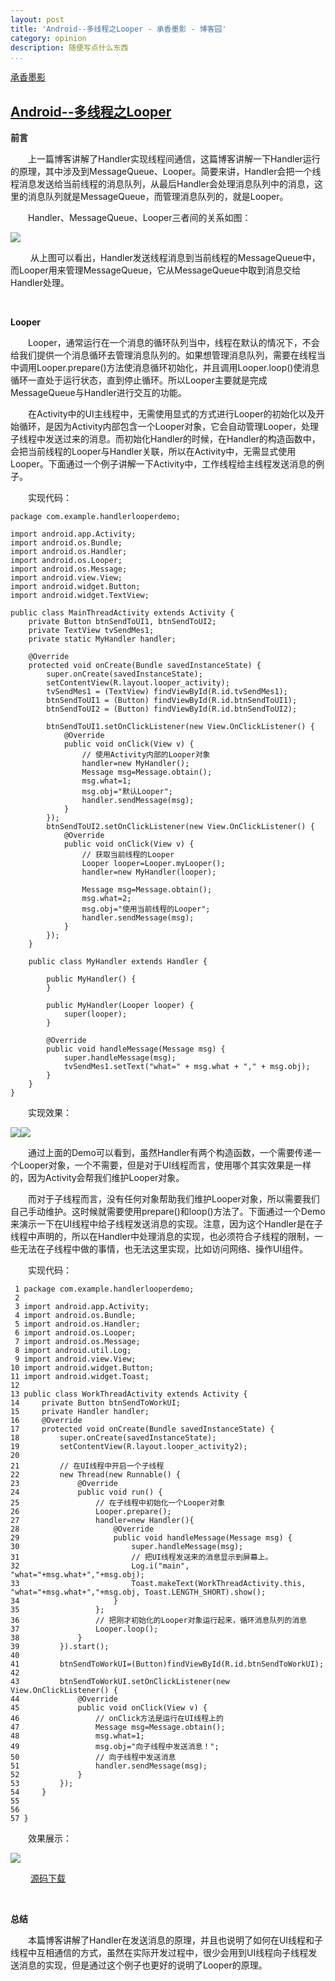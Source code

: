 ```yaml
---
layout: post
title: 'Android--多线程之Looper - 承香墨影 - 博客园'
category: opinion
description: 随便写点什么东西 
...
```


[承香墨影](http://www.cnblogs.com/plokmju/)

[Android--多线程之Looper](http://www.cnblogs.com/plokmju/p/android_Looper.html)
-------------------------------------------------------------------------------

**前言**

　　上一篇博客讲解了Handler实现线程间通信，这篇博客讲解一下Handler运行的原理，其中涉及到MessageQueue、Looper。简要来讲，Handler会把一个线程消息发送给当前线程的消息队列，从最后Handler会处理消息队列中的消息，这里的消息队列就是MessageQueue，而管理消息队列的，就是Looper。

　　Handler、MessageQueue、Looper三者间的关系如图：

![](http://images.cnitblog.com/blog/234895/201308/19093258-aa3efb1164ba4959a55cb9b3369b98e0.x-png)

 　　从上图可以看出，Handler发送线程消息到当前线程的MessageQueue中，而Looper用来管理MessageQueue，它从MessageQueue中取到消息交给Handler处理。

 

**Looper**

　　Looper，通常运行在一个消息的循环队列当中，线程在默认的情况下，不会给我们提供一个消息循环去管理消息队列的。如果想管理消息队列，需要在线程当中调用Looper.prepare()方法使消息循环初始化，并且调用Looper.loop()使消息循环一直处于运行状态，直到停止循环。所以Looper主要就是完成MessageQueue与Handler进行交互的功能。

　　在Activity中的UI主线程中，无需使用显式的方式进行Looper的初始化以及开始循环，是因为Activity内部包含一个Looper对象，它会自动管理Looper，处理子线程中发送过来的消息。而初始化Handler的时候，在Handler的构造函数中，会把当前线程的Looper与Handler关联，所以在Activity中，无需显式使用Looper。下面通过一个例子讲解一下Activity中，工作线程给主线程发送消息的例子。

　　实现代码：

    package com.example.handlerlooperdemo;
    
    import android.app.Activity;
    import android.os.Bundle;
    import android.os.Handler;
    import android.os.Looper;
    import android.os.Message;
    import android.view.View;
    import android.widget.Button;
    import android.widget.TextView;
    
    public class MainThreadActivity extends Activity {
        private Button btnSendToUI1, btnSendToUI2;
        private TextView tvSendMes1;
        private static MyHandler handler;
    
        @Override
        protected void onCreate(Bundle savedInstanceState) {
            super.onCreate(savedInstanceState);
            setContentView(R.layout.looper_activity);
            tvSendMes1 = (TextView) findViewById(R.id.tvSendMes1);
            btnSendToUI1 = (Button) findViewById(R.id.btnSendToUI1);
            btnSendToUI2 = (Button) findViewById(R.id.btnSendToUI2);
    
            btnSendToUI1.setOnClickListener(new View.OnClickListener() {
                @Override
                public void onClick(View v) {
                    // 使用Activity内部的Looper对象
                    handler=new MyHandler();
                    Message msg=Message.obtain();
                    msg.what=1;
                    msg.obj="默认Looper";
                    handler.sendMessage(msg);
                }
            });
            btnSendToUI2.setOnClickListener(new View.OnClickListener() {
                @Override
                public void onClick(View v) {
                    // 获取当前线程的Looper
                    Looper looper=Looper.myLooper();
                    handler=new MyHandler(looper);
                    
                    Message msg=Message.obtain();
                    msg.what=2;
                    msg.obj="使用当前线程的Looper";
                    handler.sendMessage(msg);
                }
            });
        }
    
        public class MyHandler extends Handler {
    
            public MyHandler() {
            }
    
            public MyHandler(Looper looper) {
                super(looper);
            }
    
            @Override
            public void handleMessage(Message msg) {
                super.handleMessage(msg);
                tvSendMes1.setText("what=" + msg.what + "," + msg.obj);
            }
        }
    }

　　实现效果：

![](http://images.cnitblog.com/blog/234895/201308/19102753-5a284ae16f7b4b1fbee294d97a636e16.x-png)![](http://images.cnitblog.com/blog/234895/201308/19102818-97b7beba9e4146bb95f84a1dbfb06d0e.x-png)

　　通过上面的Demo可以看到，虽然Handler有两个构造函数，一个需要传递一个Looper对象，一个不需要，但是对于UI线程而言，使用哪个其实效果是一样的，因为Activity会帮我们维护Looper对象。

　　而对于子线程而言，没有任何对象帮助我们维护Looper对象，所以需要我们自己手动维护。这时候就需要使用prepare()和loop()方法了。下面通过一个Demo来演示一下在UI线程中给子线程发送消息的实现。注意，因为这个Handler是在子线程中声明的，所以在Handler中处理消息的实现，也必须符合子线程的限制，一些无法在子线程中做的事情，也无法这里实现，比如访问网络、操作UI组件。

　　实现代码：

     1 package com.example.handlerlooperdemo;
     2 
     3 import android.app.Activity;
     4 import android.os.Bundle;
     5 import android.os.Handler;
     6 import android.os.Looper;
     7 import android.os.Message;
     8 import android.util.Log;
     9 import android.view.View;
    10 import android.widget.Button;
    11 import android.widget.Toast;
    12 
    13 public class WorkThreadActivity extends Activity {
    14     private Button btnSendToWorkUI;
    15     private Handler handler;
    16     @Override
    17     protected void onCreate(Bundle savedInstanceState) {
    18         super.onCreate(savedInstanceState);
    19         setContentView(R.layout.looper_activity2);
    20         
    21         // 在UI线程中开启一个子线程
    22         new Thread(new Runnable() {            
    23             @Override
    24             public void run() {
    25                 // 在子线程中初始化一个Looper对象
    26                 Looper.prepare();
    27                 handler=new Handler(){
    28                     @Override
    29                     public void handleMessage(Message msg) {
    30                         super.handleMessage(msg);
    31                         // 把UI线程发送来的消息显示到屏幕上。
    32                         Log.i("main", "what="+msg.what+","+msg.obj);
    33                         Toast.makeText(WorkThreadActivity.this, "what="+msg.what+","+msg.obj, Toast.LENGTH_SHORT).show();
    34                     }
    35                 };    
    36                 // 把刚才初始化的Looper对象运行起来，循环消息队列的消息
    37                 Looper.loop();
    38             }
    39         }).start();
    40         
    41         btnSendToWorkUI=(Button)findViewById(R.id.btnSendToWorkUI);
    42         
    43         btnSendToWorkUI.setOnClickListener(new View.OnClickListener() {            
    44             @Override
    45             public void onClick(View v) {
    46                 // onClick方法是运行在UI线程上的 
    47                 Message msg=Message.obtain();
    48                 msg.what=1;
    49                 msg.obj="向子线程中发送消息！";
    50                 // 向子线程中发送消息
    51                 handler.sendMessage(msg);
    52             }
    53         });
    54     }
    55     
    56     
    57 }

　　效果展示：

![](http://images.cnitblog.com/blog/234895/201308/19103827-695a76142b1a4bfdb2105da710520a53.x-png)

 　　[源码下载](http://download.csdn.net/detail/plokmju88/5973243)

 

**总结**

　　本篇博客讲解了Handler在发送消息的原理，并且也说明了如何在UI线程和子线程中互相通信的方式，虽然在实际开发过程中，很少会用到UI线程向子线程发送消息的实现，但是通过这个例子也更好的说明了Looper的原理。

